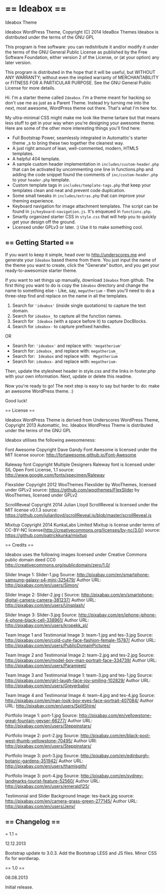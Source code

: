 == Ideabox ==
=========

Ideabox Theme

Ideabox WordPress Theme, Copyright (C) 2014 IdeaBox Themes
Ideabox is distributed under the terms of the GNU GPL

This program is free software: you can redistribute it and/or modify
it under the terms of the GNU General Public License as published by
the Free Software Foundation, either version 2 of the License, or
(at your option) any later version.

This program is distributed in the hope that it will be useful,
but WITHOUT ANY WARRANTY; without even the implied warranty of
MERCHANTABILITY or FITNESS FOR A PARTICULAR PURPOSE.  See the
GNU General Public License for more details.


Hi. I'm a starter theme called `Ideabox`. I'm a theme meant for hacking so don't use me as just as a Parent Theme. Instead try turning me into the next, most awesome, WordPress theme out there. That's what I'm here for.

My ultra-minimal CSS might make me look like theme tartare but that means less stuff to get in your way when you're designing your awesome theme. Here are some of the other more interesting things you'll find here:

* Full Bootstrap Power, seamlessly integrated in Automattic's starter theme _s to bring these two together the cleanest way.
* A just right amount of lean, well-commented, modern, HTML5 templates.
* A helpful 404 template.
* A sample custom header implementation in `includes/custom-header.php` that can be activated by uncommenting one line in functions.php and adding the code snippet found the comments of `inc/custom-header.php` to your `header.php` template.
* Custom template tags in `includes/template-tags.php` that keep your templates clean and neat and prevent code duplication.
* Some small tweaks in `includes/extras.php` that can improve your theming experience.
* Keyboard navigation for image attachment templates. The script can be found in `js/keyboard-navigation.js`. It's enqueued in `functions.php`.
* Smartly organized starter CSS in `style.css` that will help you to quickly get your design off the ground.
* Licensed under GPLv3 or later. :) Use it to make something cool.

== Getting Started ==
---------------------

If you want to keep it simple, head over to http://underscores.me and generate your `Ideabox` based theme from there. You just input the name of the theme you want to create, click the "Generate" button, and you get your ready-to-awesomize starter theme.

If you want to set things up manually, download `Ideabox` from github. The first thing you want to do is copy the `Ideabox` directory and change the name to something else - Like, say, `megatherium` - then you'll need to do a three-step find and replace on the name in all the templates.

1. Search for `'ideabox'` (inside single quotations) to capture the text domain.
2. Search for `ideabox_` to capture all the function names.
3. Search for <code>&nbsp;Ideabox</code> (with a space before it) to capture DocBlocks.
4. Search for `ideabox-` to capture prefixed handles.

OR

* Search for: `'ideabox'` and replace with: `'megatherium'`
* Search for: `ideabox_` and replace with: `megatherium_`
* Search for: <code>&nbsp;Ideabox</code> and replace with: <code>&nbsp;Megatherium</code>
* Search for: `ideabox-` and replace with: `megatherium-`

Then, update the stylesheet header in style.css and the links in footer.php with your own information. Next, update or delete this readme.

Now you're ready to go! The next step is easy to say but harder to do: make an awesome WordPress theme. :)

Good luck!


== License ==

Ideabox WordPress Theme is derived from Underscores WordPress Theme, Copyright 2013 Automattic, Inc.
Ideabox WordPress Theme is distributed under the terms of the GNU GPL

Ideabox utilises the following awesomeness:

Font Awesome Copyright Dave Gandy
Font Awesome is licensed under the MIT license
source: http://fortawesome.github.io/Font-Awesome

Raleway font Copyright Multiple Designers
Raleway font is licensed under SIL Open Font License, 1.1
source: http://www.google.com/fonts/specimen/Raleway

Flexslider Copyright 2012 WooThemes
Flexslider by WooThemes, licensed under GPLv2 
source: https://github.com/woothemes/FlexSlider by WooThemes, licensed under GPLv2

ScrollReveal Copyright 2014 Julian Lloyd
ScrollReveal is licensed under the MIT license v0.1.3
source: https://github.com/julianlloyd/scrollReveal.js/blob/master/scrollReveal.js
 
Mixitup Copyright 2014 KunkaLabs Limited
Mixitup is license under terms of CC-BY-NC license(http://creativecommons.org/licenses/by-nc/3.0/)
source: https://github.com/patrickkunka/mixitup

== Credits ==

Ideabox uses the following images licensed under Creative Commons public domain deed CC0
http://creativecommons.org/publicdomain/zero/1.0/

Slider Image 1: Slider-1.jpg 
Source: http://pixabay.com/en/smartphone-samsung-galaxy-s4-mini-325479/
Author URL: http://pixabay.com/en/users/Simon/

Slider Image 2: Slider-2.jpg (
Source: http://pixabay.com/en/smartphone-digital-camera-camera-381237/
Author URL: http://pixabay.com/en/users/Unsplash/

Slider Image 3: Slider-3.jpg 
Source: http://pixabay.com/en/iphone-iphone-4-phone-black-cell-338961/
Author URL: http://pixabay.com/en/users/kropekk_pl/

Team Image 1 and Testimonial Image 3: team-1.jpg and tes-3.jpg 
Source: http://pixabay.com/en/cold-cute-face-fashion-female-15787/
Author URL: http://pixabay.com/en/users/PublicDomainPictures/

Team Image 2 and Testimonial Image 2: team-2.jpg and tes-2.jpg 
Source: http://pixabay.com/en/model-boy-man-portrait-face-334739/
Author URL: http://pixabay.com/en/users/Paramjeet/

Team Image 3 and Testimonial Image 1: team-3.jpg and tes-1.jpg 
Source: http://pixabay.com/en/girl-laugh-face-joy-smiling-102829/
Author URL: http://pixabay.com/en/users/Greyerbaby/

Team Image 4 and Testimonial Image 4: team-4.jpg and tes-4.jpg 
Source: http://pixabay.com/en/man-look-boy-eyes-face-portrait-407084/
Author URL: http://pixabay.com/en/users/SplitShire/

Portfolio Image 1: port-1.jpg 
Source: http://pixabay.com/en/yellowstone-great-fountain-geyser-66277/
Author URL: http://pixabay.com/en/users/Steppinstars/

Portfolio Image 2: port-2.jpg 
Source: http://pixabay.com/en/black-pool-west-thumb-yellowstone-70495/
Author URl: http://pixabay.com/en/users/Steppinstars/

Portfolio Image 3: port-3.jpg 
Source: http://pixabay.com/en/edinburgh-botanic-gardens-351942/
Author URL: http://pixabay.com/en/users/thamisgith/

Portfolio Image 3: port-4.jpg 
Source: http://pixabay.com/en/sydney-landmarks-tourist-feature-52560/
Author URL: http://pixabay.com/en/users/emerald125/

Testimonial and Slider Background Image: tes-back.jpg
source: http://pixabay.com/en/camera-grass-green-277145/
Author URL: http://pixabay.com/en/users/Jeny/

== Changelog ==
---------------

= 1.1 =

12.12.2013

Bootstrap update to 3.0.3.
Add the Bootstrap LESS and JS files.
Minor CSS fix for wordwrap.

== 1.0 ==

08.08.2013

Initial release.


